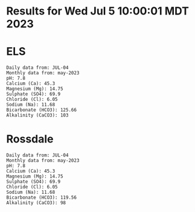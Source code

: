 # Results for Wed Jul  5 10:00:01 MDT 2023
# ELS
```
Daily data from: JUL-04
Monthly data from: may-2023
pH: 7.8
Calcium (Ca): 45.3
Magnesium (Mg): 14.75
Sulphate (SO4): 69.9
Chloride (Cl): 6.05
Sodium (Na): 11.68
Bicarbonate (HCO3): 125.66
Alkalinity (CaCO3): 103
```
# Rossdale
```
Daily data from: JUL-04
Monthly data from: may-2023
pH: 7.8
Calcium (Ca): 45.3
Magnesium (Mg): 14.75
Sulphate (SO4): 69.9
Chloride (Cl): 6.05
Sodium (Na): 11.68
Bicarbonate (HCO3): 119.56
Alkalinity (CaCO3): 98
```
